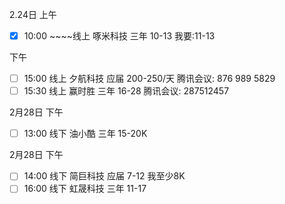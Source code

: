 2.24日
上午
- [x] 10:00 ~~~~线上 啄米科技 三年 10-13 我要:11-13

下午
- [ ] 15:00 线上 夕航科技 应届 200-250/天 腾讯会议: 876 989 5829
- [ ] 15:30 线上 赢时胜    三年 16-28  腾讯会议: 287512457

2月28日
下午
- [ ] 13:00 线下 油小酷 三年 15-20K

2月28日
下午
- [ ] 14:00 线下 简巨科技 应届 7-12 我至少8K
- [ ] 16:00 线下 虹晟科技 三年 11-17 
